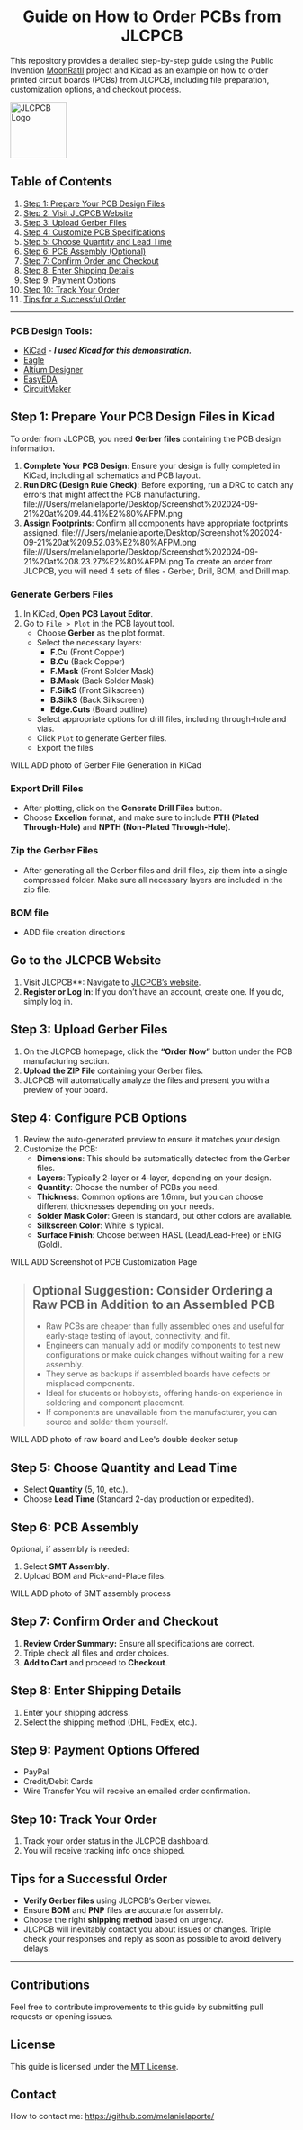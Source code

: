 <h1 align="center">Guide on How to Order PCBs from JLCPCB</h1>

This repository provides a detailed step-by-step guide using the Public Invention [MoonRatII](https://github.com/PubInv/moonrat) project and Kicad as an example on how to order printed circuit boards (PCBs) from JLCPCB, including file preparation, customization options, and checkout process.

<img src="https://yt3.googleusercontent.com/mzNAZW4JBGk9HfqrtFrhxo2qW52ahd6rktd2CXyKYhaBUPKbE7r55NzvPytmrk-kvxshCn2HRw=s900-c-k-c0x00ffffff-no-rj" alt="JLCPCB Logo" width="100">

## Table of Contents
1. [Step 1: Prepare Your PCB Design Files](#step-1-prepare-your-pcb-design-files)
2. [Step 2: Visit JLCPCB Website](#step-2-visit-jlcpcb-website)
3. [Step 3: Upload Gerber Files](#step-3-upload-gerber-files)
4. [Step 4: Customize PCB Specifications](#step-4-customize-pcb-specifications)
5. [Step 5: Choose Quantity and Lead Time](#step-5-choose-quantity-and-lead-time)
6. [Step 6: PCB Assembly (Optional)](#step-6-pcb-assembly-optional)
7. [Step 7: Confirm Order and Checkout](#step-7-confirm-order-and-checkout)
8. [Step 8: Enter Shipping Details](#step-8-enter-shipping-details)
9. [Step 9: Payment Options](#step-9-payment-options)
10. [Step 10: Track Your Order](#step-10-track-your-order)
11. [Tips for a Successful Order](#tips-for-a-successful-order)

---

### PCB Design Tools:
- [KiCad](https://www.kicad.org/) - ***I used Kicad for this demonstration.***
- [Eagle](https://www.autodesk.com/products/eagle/overview)
- [Altium Designer](https://www.altium.com/)
- [EasyEDA](https://easyeda.com/)
- [CircuitMaker](https://circuitmaker.com/)

## Step 1: Prepare Your PCB Design Files in Kicad

To order from JLCPCB, you need **Gerber files** containing the PCB design information.

1. **Complete Your PCB Design**: Ensure your design is fully completed in KiCad, including all schematics and PCB layout.
2. **Run DRC (Design Rule Check)**: Before exporting, run a DRC to catch any errors that might affect the PCB manufacturing.
file:///Users/melanielaporte/Desktop/Screenshot%202024-09-21%20at%209.44.41%E2%80%AFPM.png
3. **Assign Footprints**: Confirm all components have appropriate footprints assigned.
file:///Users/melanielaporte/Desktop/Screenshot%202024-09-21%20at%209.52.03%E2%80%AFPM.png
file:///Users/melanielaporte/Desktop/Screenshot%202024-09-21%20at%208.23.27%E2%80%AFPM.png
To create an order from JLCPCB, you will need 4 sets of files - Gerber, Drill, BOM, and Drill map.


### Generate Gerbers Files
1. In KiCad, **Open PCB Layout Editor**.
2. Go to `File > Plot` in the PCB layout tool.
   - Choose **Gerber** as the plot format.
   - Select the necessary layers:
     - **F.Cu** (Front Copper)
     - **B.Cu** (Back Copper)
     - **F.Mask** (Front Solder Mask)
     - **B.Mask** (Back Solder Mask)
     - **F.SilkS** (Front Silkscreen)
     - **B.SilkS** (Back Silkscreen)
     - **Edge.Cuts** (Board outline)
   - Select appropriate options for drill files, including through-hole and vias.
   - Click `Plot` to generate Gerber files.
   - Export the files
  
WILL ADD photo of Gerber File Generation in KiCad

### Export Drill Files
   - After plotting, click on the **Generate Drill Files** button.
   - Choose **Excellon** format, and make sure to include **PTH (Plated Through-Hole)** and **NPTH (Non-Plated Through-Hole)**.
     
### Zip the Gerber Files
   - After generating all the Gerber files and drill files, zip them into a single compressed folder. Make sure all necessary layers are included in the zip file.

### BOM file
   -  ADD file creation directions

## Go to the JLCPCB Website
1. Visit JLCPCB**: Navigate to [JLCPCB’s website](https://jlcpcb.com/).
2. **Register or Log In**: If you don’t have an account, create one. If you do, simply log in.

## Step 3: Upload Gerber Files
1. On the JLCPCB homepage, click the **“Order Now”** button under the PCB manufacturing section.
2. **Upload the ZIP File** containing your Gerber files.
3. JLCPCB will automatically analyze the files and present you with a preview of your board.

## Step 4: Configure PCB Options
1. Review the auto-generated preview to ensure it matches your design.
2. Customize the PCB:
   - **Dimensions**: This should be automatically detected from the Gerber files.
   - **Layers**: Typically 2-layer or 4-layer, depending on your design.
   - **Quantity**: Choose the number of PCBs you need.
   - **Thickness**: Common options are 1.6mm, but you can choose different thicknesses depending on your needs.
   - **Solder Mask Color**: Green is standard, but other colors are available.
   - **Silkscreen Color**: White is typical.
   - **Surface Finish**: Choose between HASL (Lead/Lead-Free) or ENIG (Gold).

   
WILL ADD Screenshot of PCB Customization Page

 > ## Optional Suggestion: Consider Ordering a Raw PCB in Addition to an Assembled PCB
 > - Raw PCBs are cheaper than fully assembled ones and useful for early-stage testing of layout, connectivity, and fit.
 > - Engineers can manually add or modify components to test new configurations or make quick changes without waiting for a new assembly.
 > - They serve as backups if assembled boards have defects or misplaced components.
 > - Ideal for students or hobbyists, offering hands-on experience in soldering and component placement.
 > - If components are unavailable from the manufacturer, you can source and solder them yourself.


WILL ADD photo of raw board and Lee's double decker setup

## Step 5: Choose Quantity and Lead Time
- Select **Quantity** (5, 10, etc.).
- Choose **Lead Time** (Standard 2-day production or expedited).


## Step 6: PCB Assembly
Optional, if assembly is needed:
1. Select **SMT Assembly**.
2. Upload BOM and Pick-and-Place files.
   
WILL ADD photo of SMT assembly process 


## Step 7: Confirm Order and Checkout
1. **Review Order Summary:** Ensure all specifications are correct.
2. Triple check all files and order choices.
3. **Add to Cart** and proceed to **Checkout**.


## Step 8: Enter Shipping Details
1. Enter your shipping address.
2. Select the shipping method (DHL, FedEx, etc.).


## Step 9: Payment Options Offered
- PayPal
- Credit/Debit Cards
- Wire Transfer
You will receive an emailed order confirmation.

## Step 10: Track Your Order
1. Track your order status in the JLCPCB dashboard.
2. You will receive tracking info once shipped.

## Tips for a Successful Order
- **Verify Gerber files** using JLCPCB’s Gerber viewer.
- Ensure **BOM** and **PNP** files are accurate for assembly.
- Choose the right **shipping method** based on urgency.
- JLCPCB will inevitably contact you about issues or changes. Triple check your responses and reply as soon as possible to avoid delivery delays.
---

## Contributions
Feel free to contribute improvements to this guide by submitting pull requests or opening issues.

## License
This guide is licensed under the [MIT License](LICENSE).

## Contact 
How to contact me: https://github.com/melanielaporte/ 
